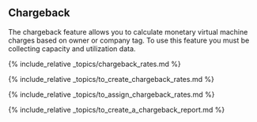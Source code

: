 ## Chargeback

The chargeback feature allows you to calculate monetary virtual machine
charges based on owner or company tag. To use this feature you must be
collecting capacity and utilization data.

{% include_relative _topics/chargeback_rates.md %}

{% include_relative _topics/to_create_chargeback_rates.md %}

{% include_relative _topics/to_assign_chargeback_rates.md %}

{% include_relative _topics/to_create_a_chargeback_report.md %}
